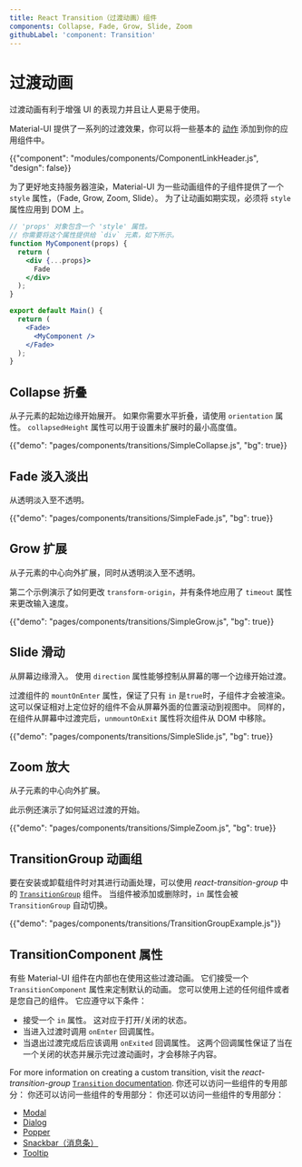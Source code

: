 ```yaml
---
title: React Transition（过渡动画）组件
components: Collapse, Fade, Grow, Slide, Zoom
githubLabel: 'component: Transition'
---
```


# 过渡动画

<p class="description">过渡动画有利于增强 UI 的表现力并且让人更易于使用。</p>

Material-UI 提供了一系列的过渡效果，你可以将一些基本的 [动作](https://material.io/design/motion/) 添加到你的应用组件中。

{{"component": "modules/components/ComponentLinkHeader.js", "design": false}}

为了更好地支持服务器渲染，Material-UI 为一些动画组件的子组件提供了一个 `style` 属性，（Fade, Grow, Zoom, Slide）。 为了让动画如期实现，必须将 `style` 属性应用到 DOM 上。

```jsx
// 'props' 对象包含一个 'style' 属性。
// 你需要将这个属性提供给 `div` 元素，如下所示。
function MyComponent(props) {
  return (
    <div {...props}>
      Fade
    </div>
  );
}

export default Main() {
  return (
    <Fade>
      <MyComponent />
    </Fade>
  );
}
```

## Collapse 折叠

从子元素的起始边缘开始展开。 如果你需要水平折叠，请使用 `orientation` 属性。 `collapsedHeight` 属性可以用于设置未扩展时的最小高度值。

{{"demo": "pages/components/transitions/SimpleCollapse.js", "bg": true}}

## Fade 淡入淡出

从透明淡入至不透明。

{{"demo": "pages/components/transitions/SimpleFade.js", "bg": true}}

## Grow 扩展

从子元素的中心向外扩展，同时从透明淡入至不透明。

第二个示例演示了如何更改 `transform-origin`，并有条件地应用了 `timeout` 属性来更改输入速度。

{{"demo": "pages/components/transitions/SimpleGrow.js", "bg": true}}

## Slide 滑动

从屏幕边缘滑入。 使用 `direction` 属性能够控制从屏幕的哪一个边缘开始过渡。

过渡组件的 `mountOnEnter` 属性，保证了只有 `in` 是`true`时，子组件才会被渲染。 这可以保证相对上定位好的组件不会从屏幕外面的位置滚动到视图中。 同样的， 在组件从屏幕中过渡完后，`unmountOnExit` 属性将次组件从 DOM 中移除。

{{"demo": "pages/components/transitions/SimpleSlide.js", "bg": true}}

## Zoom 放大

从子元素的中心向外扩展。

此示例还演示了如何延迟过渡的开始。

{{"demo": "pages/components/transitions/SimpleZoom.js", "bg": true}}

## TransitionGroup 动画组

要在安装或卸载组件时对其进行动画处理，可以使用 _react-transition-group_ 中的 [`TransitionGroup`](http://reactcommunity.org/react-transition-group/transition-group) 组件。 当组件被添加或删除时，`in` 属性会被 `TransitionGroup` 自动切换。

{{"demo": "pages/components/transitions/TransitionGroupExample.js"}}

## TransitionComponent 属性

有些 Material-UI 组件在内部也在使用这些过渡动画。 它们接受一个 `TransitionComponent` 属性来定制默认的动画。 您可以使用上述的任何组件或者是您自己的组件。 它应遵守以下条件：

- 接受一个 `in` 属性。 这对应于打开/关闭的状态。
- 当进入过渡时调用 `onEnter` 回调属性。
- 当退出过渡完成后应该调用 `onExited` 回调属性。 这两个回调属性保证了当在一个关闭的状态并展示完过渡动画时，才会移除子内容。

For more information on creating a custom transition, visit the _react-transition-group_ [`Transition` documentation](http://reactcommunity.org/react-transition-group/transition). 你还可以访问一些组件的专用部分： 你还可以访问一些组件的专用部分： 你还可以访问一些组件的专用部分：

- [Modal](/components/modal/#transitions)
- [Dialog](/components/dialogs/#transitions)
- [Popper](/components/popper/#transitions)
- [Snackbar（消息条）](/components/snackbars/#transitions)
- [Tooltip](/components/tooltips/#transitions)

